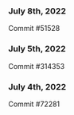 ### July 8th, 2022

Commit #51528

### July 5th, 2022

Commit #314353


### July 4th, 2022

Commit #72281
